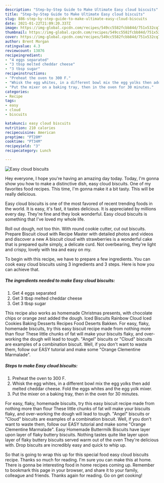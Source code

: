 ```yaml
---
description: "Step-by-Step Guide to Make Ultimate Easy cloud biscuits"
title: "Step-by-Step Guide to Make Ultimate Easy cloud biscuits"
slug: 886-step-by-step-guide-to-make-ultimate-easy-cloud-biscuits
date: 2021-01-22T21:09:20.337Z
image: https://img-global.cpcdn.com/recipes/549cc5582fcbb84d/751x532cq70/easy-cloud-biscuits-recipe-main-photo.jpg
thumbnail: https://img-global.cpcdn.com/recipes/549cc5582fcbb84d/751x532cq70/easy-cloud-biscuits-recipe-main-photo.jpg
cover: https://img-global.cpcdn.com/recipes/549cc5582fcbb84d/751x532cq70/easy-cloud-biscuits-recipe-main-photo.jpg
author: Brent Morgan
ratingvalue: 4.3
reviewcount: 13876
recipeingredient:
- "4 eggs separated"
- "3 tbsp melted cheddar cheese"
- "3 tbsp sugar"
recipeinstructions:
- "Preheat the oven to 300 F."
- "Whisk the egg whites, in a different bowl mix the egg yolks then add melted cheddar cheese. Fold the eggs whites and the egg yolk mixer."
- "Put the mixer on a baking tray, then in the oven for 30 minutes."
categories:
- Recipe
tags:
- easy
- cloud
- biscuits

katakunci: easy cloud biscuits 
nutrition: 210 calories
recipecuisine: American
preptime: "PT28M"
cooktime: "PT34M"
recipeyield: "3"
recipecategory: Lunch

---
```



![Easy cloud biscuits](https://img-global.cpcdn.com/recipes/549cc5582fcbb84d/751x532cq70/easy-cloud-biscuits-recipe-main-photo.jpg)

Hey everyone, I hope you're having an amazing day today. Today, I'm gonna show you how to make a distinctive dish, easy cloud biscuits. One of my favorites food recipes. This time, I'm gonna make it a bit tasty. This will be really delicious.

Easy cloud biscuits is one of the most favored of recent trending foods in the world. It is easy, it's fast, it tastes delicious. It is appreciated by millions every day. They're fine and they look wonderful. Easy cloud biscuits is something that I've loved my whole life.

Roll out dough, not too thin. With round cookie cutter, cut out biscuits. Prepare Biscuit cloud with Recipe Master with detailed photos and videos and discover a new A biscuit cloud with strawberries is a wonderful cake that is prepared quite simply, a delicate curd. Not overbearing, they&#39;re light and crispy, lovely with tea and easy on my.


To begin with this recipe, we have to prepare a few ingredients. You can cook easy cloud biscuits using 3 ingredients and 3 steps. Here is how you can achieve that.

<!--inarticleads1-->

##### The ingredients needed to make Easy cloud biscuits:

1. Get 4 eggs separated
1. Get 3 tbsp melted cheddar cheese
1. Get 3 tbsp sugar


This recipe also works as homemade Christmas presents, with chocolate chips or orange zest added the dough. Iced Biscuits Rainbow Cloud Iced Cookies Baking Desserts Recipes Food Deserts Bakken. For easy, flaky, homemade biscuits, try this easy biscuit recipe made from nothing more than flour These little chunks of fat will make your biscuits flaky, and over-working the dough will lead to tough. &#34;Angel&#34; biscuits or &#34;Cloud&#34; biscuits are examples of a combination biscuit. Well, if you don&#39;t want to waste them, follow our EASY tutorial and make some &#34;Orange Clementine Marmalade&#34;. 

<!--inarticleads2-->

##### Steps to make Easy cloud biscuits:

1. Preheat the oven to 300 F.
1. Whisk the egg whites, in a different bowl mix the egg yolks then add melted cheddar cheese. Fold the eggs whites and the egg yolk mixer.
1. Put the mixer on a baking tray, then in the oven for 30 minutes.


For easy, flaky, homemade biscuits, try this easy biscuit recipe made from nothing more than flour These little chunks of fat will make your biscuits flaky, and over-working the dough will lead to tough. &#34;Angel&#34; biscuits or &#34;Cloud&#34; biscuits are examples of a combination biscuit. Well, if you don&#39;t want to waste them, follow our EASY tutorial and make some &#34;Orange Clementine Marmalade&#34;. Easy Homemade Buttermilk Biscuits have layer upon layer of flaky buttery biscuits. Nothing tastes quite like layer upon layer of flaky buttery biscuits served warm out of the oven They&#39;re delicious with. Drop biscuits are incredibly easy and quick to whip up. 

So that is going to wrap this up for this special food easy cloud biscuits recipe. Thanks so much for reading. I'm sure you can make this at home. There is gonna be interesting food in home recipes coming up. Remember to bookmark this page in your browser, and share it to your family, colleague and friends. Thanks again for reading. Go on get cooking!
